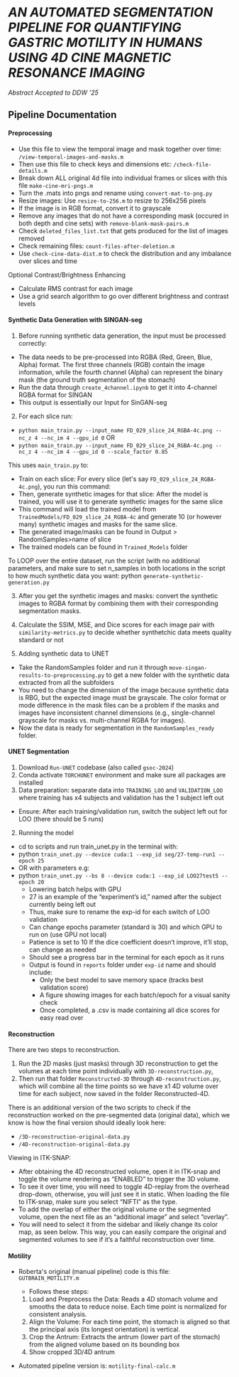 # ***AN AUTOMATED SEGMENTATION PIPELINE FOR QUANTIFYING GASTRIC MOTILITY IN HUMANS USING 4D CINE MAGNETIC RESONANCE IMAGING***

*Abstract Accepted to DDW '25*

## **Pipeline Documentation**

#### **Preprocessing**

- Use this file to view the temporal image and mask together over time: `/view-temporal-images-and-masks.m`
- Then use this file to check keys and dimensions etc: `/check-file-details.m`
- Break down ALL original 4d file into individual frames or slices with this file `make-cine-mri-pngs.m`
- Turn the .mats into pngs and rename using `convert-mat-to-png.py`
- Resize images: Use `resize-to-256.m` to resize to 256x256 pixels
- If the image is in RGB format, convert it to grayscale
- Remove any images that do not have a corresponding mask (occured in both depth and cine sets) with `remove-blank-mask-pairs.m`
- Check `deleted_files_list.txt` that gets produced for the list of images removed
- Check remaining files: `count-files-after-deletion.m`
- Use `check-cine-data-dist.m` to check the distribution and any imbalance over slices and time

Optional Contrast/Brightness Enhancing
- Calculate RMS contrast for each image 
- Use a grid search algorithm to go over different brightness and contrast levels
  
#### **Synthetic Data Generation with SINGAN-seg**

1. Before running synthetic data generation, the input must be processed correctly: 
- The data needs to be pre-processed into RGBA (Red, Green, Blue, Alpha) format. The first three channels (RGB) contain the image information, while the fourth channel (Alpha) can represent the binary mask (the ground truth segmentation of the stomach)
- Run the data through `create_4channel.ipynb` to get it into 4-channel RGBA format for SINGAN
- This output is essentially our Input for SinGAN-seg

2. For each slice run:
- `python main_train.py --input_name FD_029_slice_24_RGBA-4c.png --nc_z 4 --nc_im 4 --gpu_id 0`
OR
- `python main_train.py --input_name FD_029_slice_24_RGBA-4c.png --nc_z 4 --nc_im 4 --gpu_id 0 --scale_factor 0.85`

This uses `main_train.py` to:
- Train on each slice: For every slice (let's say `FD_029_slice_24_RGBA-4c.png`), you run this command:
- Then, generate synthetic images for that slice: After the model is trained, you will use it to generate synthetic images for the same slice
- This command will load the trained model from `TrainedModels/FD_029_slice_24_RGBA-4c` and generate 10 (or however many) synthetic images and masks for the same slice.
- The generated image/masks can be found in Output > RandomSamples>name of slice
- The trained models can be found in `Trained_Models` folder

To LOOP over the entire dataset, run the script (with no additional parameters, and make sure to set n_samples in both locations in the script to how much synthetic data you want: python `generate-synthetic-generation.py`

3. After you get the synthetic images and masks: convert the synthetic images to RGBA format by combining them with their corresponding segmentation masks.

4. Calculate the SSIM, MSE, and Dice scores for each image pair with `similarity-metrics.py` to decide whether synthetchic data meets quality standard or not

5. Adding synthetic data to UNET
- Take the RandomSamples folder and run it through `move-singan-results-to-preprocessing.py` to get a new folder with the synthetic data extracted from all the subfolders
- You need to change the dimension of the image because synthetic data is RBG, but the expected image must be grayscale. The color format or mode difference in the mask files can be a problem if the masks and images have inconsistent channel dimensions (e.g., single-channel grayscale for masks vs. multi-channel RGBA for images).
- Now the data is ready for segmentation in the `RandomSamples_ready` folder.

#### **UNET Segmentation**

1. Download `Run-UNET` codebase (also called `gsoc-2024`)
2. Conda activate `TORCHUNET` environment and make sure all packages are installed
3. Data preparation: separate data into `TRAINING_LOO` and `VALIDATION_LOO` where training has x4 subjects and validation has the 1 subject left out
  - Ensure: After each training/validation run, switch the subject left out for LOO (there should be 5 runs)

2. Running the model
- cd to scripts and run train_unet.py in the terminal with:
- python `train_unet.py --device cuda:1 --exp_id seg/27-temp-run1 --epoch 25`
- OR with parameters e.g:
- ​​python `train_unet.py --bs 8 --device cuda:1 --exp_id LOO27test5 --epoch 20`
     - Lowering batch helps with GPU
     - 27 is an example of the “experiment’s id,” named after the subject currently being left out
     - Thus, make sure to rename the exp-id for each switch of LOO validation
     - Can change epochs parameter (standard is 30) and which GPU to run on (use GPU not local)
     - Patience is set to 10 If the dice coefficient doesn’t improve, it’ll stop, can change as needed
     - Should see a progress bar in the terminal for each epoch as it runs
  - Output is found in `reports` folder under `exp-id` name and should include:
     - Only the best model to save memory space (tracks best validation score)
     - A figure showing images for each batch/epoch for a visual sanity check
     - Once completed, a .csv is made containing all dice scores for easy read over

#### **Reconstruction**

There are two steps to reconstruction. 
1. Run the 2D masks (just masks) through 3D reconstruction to get the volumes at each time point individually with `3D-reconstruction.py`, 
2. Then run that folder `Reconstructed-3D` through `4D-reconstruction.py`, which will combine all the time points so we have x1 4D volume over time for each subject, now saved in the folder Reconstructed-4D.

There is an additional version of the two scripts to check if the reconstruction worked on the pre-segmented data (original data), which we know is how the final version should ideally look here:
- `/3D-reconstruction-original-data.py`
- `/4D-reconstruction-original-data.py`

Viewing in ITK-SNAP: 
- After obtaining the 4D reconstructed volume, open it in ITK-snap and toggle the volume rendering as “ENABLED” to trigger the 3D volume. 
- To see it over time, you will need to toggle 4D-replay from the overhead drop-down, otherwise, you will just see it in static. 
When loading the file to ITK-snap, make sure you select “NIFTI” as the type. 
- To add the overlap of either the original volume or the segmented volume, open the next file as an “additional image” and select “overlay”. 
- You will need to select it from the sidebar and likely change its color map, as seen below. This way, you can easily compare the original and segmented volumes to see if it’s a faithful reconstruction over time.

#### **Motility**

- Roberta's original (manual pipeline) code is this file: `GUTBRAIN_MOTILITY.m`
  - Follows these steps:
  1. Load and Preprocess the Data: Reads a 4D stomach volume and smooths the data to reduce noise. Each time point is normalized for consistent analysis.
  2. Align the Volume: For each time point, the stomach is aligned so that the principal axis (its longest orientation) is vertical. 
  3. Crop the Antrum: Extracts the antrum (lower part of the stomach) from the aligned volume based on its bounding box
  4. Show cropped 3D/4D antrum

- Automated pipeline version is: `motility-final-calc.m`
